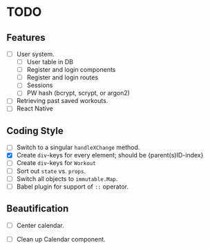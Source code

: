 TODO
====

Features
--------
- [ ] User system.
  - [ ] User table in DB
  - [ ] Register and login components
  - [ ] Register and login routes
  - [ ] Sessions
  - [ ] PW hash (bcrypt, scrypt, or argon2)
- [ ] Retrieving past saved workouts.
- [ ] React Native

Coding Style
-----
- [ ] Switch to a singular `handleXChange` method.
- [X] Create `div`-keys for every element; should be {parent(s)ID-index}
- [ ] Create `div`-keys for `Workout`
- [ ] Sort out `state` vs. `props`.
- [ ] Switch all objects to `immutable.Map`.
- [ ] Babel plugin for support of `::` operator.

Beautification
-----------------
- [ ] Center calendar.
- [ ] Clean up Calendar component.


